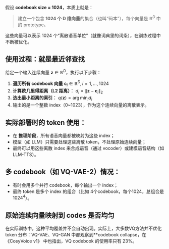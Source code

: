 假设 **codebook size = 1024**，本质上就是：

> 建立一个包含 **1024 个 D 维向量**的集合（也叫“码本”），每个向量是 $\mathbb{R}^D$ 中的 prototype。

这些向量可以表示 1024 个“离散语音单位”（就像词典里的词条），在训练过程中不断被优化。

## 使用过程：**就是最近邻查找**

给定一个输入连续向量 $\mathbf{z} \in \mathbb{R}^D$，执行以下步骤：

1. **遍历所有 codebook 向量** $\mathbf{c}_i \in \mathbb{R}^D, i=1,\dots,1024$
2. **计算欧几里得距离（L2 距离）**： $d_i = \|\mathbf{z} - \mathbf{c}_i\|_2$
3. **选出最小距离的索引**： $q(\mathbf{z}) = \arg \min_i d_i$
4. 输出的是一个整数 index（0\~1023），作为这个连续向量的离散表示。

## 实际部署时的 token 使用：

* 在 **推理阶段**，所有语音向量都被映射为这些 index；
* 模型（如 LLM）只需要处理这些离散 token，不处理原始连续向量；
* 最终可以用这些离散 index 来合成语音（通过 vocoder）或建模语音结构（如 LLM-TTS）。

## 多 codebook（如 VQ-VAE-2）情况：

* 有时会用多个并行 codebook，每个输出一个 index；
* 最终 token 是多个 index 的组合（比如 4个codebook，每个1024，总组合是 $1024^4$）。

## 原始连续向量映射到 codes 是否均匀

在实际训练中，这种平均覆盖并不会自动出现。实际上，大多数VQ方法并不优化 token 分布：VQ-VAE、VQ-GAN 中都观察到**codebook collapse，在 《CosyVoice v1》 中也指出，VQ codebook 的使用率只有 23%。
